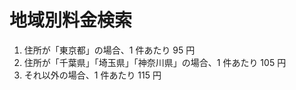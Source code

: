 # 地域別料金検索

1. 住所が「東京都」の場合、1 件あたり 95 円
2. 住所が「千葉県」「埼玉県」「神奈川県」の場合、1 件あたり 105 円
3. それ以外の場合、1 件あたり 115 円

